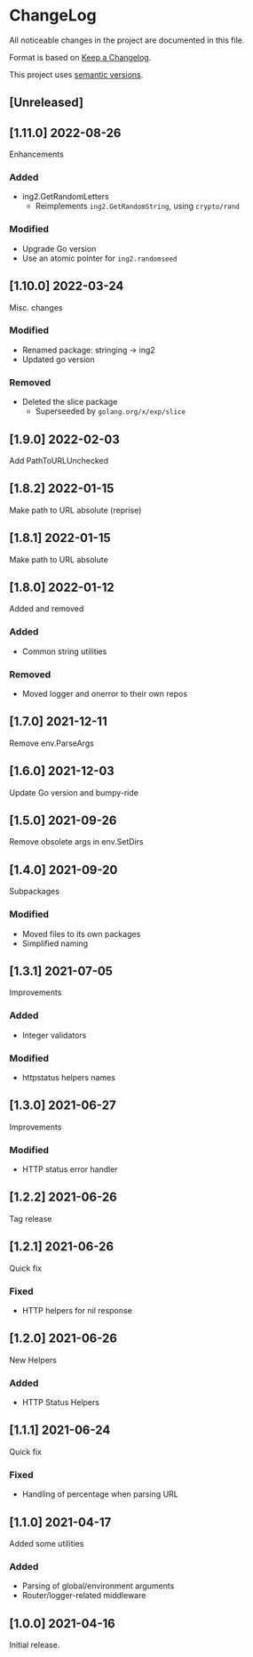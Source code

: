 ChangeLog
=========

All noticeable changes in the project  are documented in this file.

Format is based on [Keep a Changelog](https://keepachangelog.com/en/1.0.0/).

This project uses [semantic versions](https://semver.org/spec/v2.0.0.html).

## [Unreleased]

## [1.11.0] 2022-08-26

Enhancements

### Added
* ing2.GetRandomLetters
    * Reimplements `ing2.GetRandomString`, using `crypto/rand`

### Modified
* Upgrade Go version
* Use an atomic pointer for `ing2.randomseed`

## [1.10.0] 2022-03-24

Misc. changes

### Modified

* Renamed package: stringing -> ing2
* Updated go version

### Removed

* Deleted the slice package
    * Superseeded by `golang.org/x/exp/slice`

## [1.9.0] 2022-02-03

Add PathToURLUnchecked

## [1.8.2] 2022-01-15

Make path to URL absolute (reprise)

## [1.8.1] 2022-01-15

Make path to URL absolute

## [1.8.0] 2022-01-12

Added and removed

### Added

* Common string utilities

### Removed

* Moved logger and onerror to their own repos

## [1.7.0] 2021-12-11

Remove env.ParseArgs

## [1.6.0] 2021-12-03

Update Go version and bumpy-ride

## [1.5.0] 2021-09-26

Remove obsolete args in env.SetDirs

## [1.4.0] 2021-09-20

Subpackages

### Modified

* Moved files to its own packages
* Simplified naming

## [1.3.1] 2021-07-05

Improvements

### Added

* Integer validators

### Modified

* httpstatus helpers names

## [1.3.0] 2021-06-27

Improvements

### Modified

* HTTP status error handler

## [1.2.2] 2021-06-26

Tag release

## [1.2.1] 2021-06-26

Quick fix

### Fixed

* HTTP helpers for nil response

## [1.2.0] 2021-06-26

New Helpers

### Added

* HTTP Status Helpers

## [1.1.1] 2021-06-24

Quick fix

### Fixed
* Handling of percentage when parsing URL

## [1.1.0] 2021-04-17

Added some utilities

### Added
* Parsing of global/environment arguments
* Router/logger-related middleware

## [1.0.0] 2021-04-16

Initial release.
